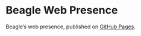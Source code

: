 # Beagle Web Presence

Beagle’s web presence, published on [GitHub Pages](https://Beagle-PSE.github.io/Beagle/branches/fix#770-illegalstateException).